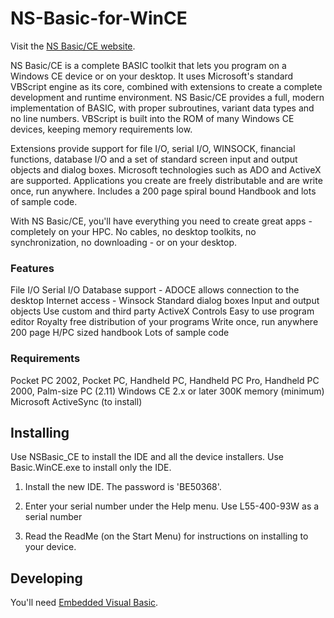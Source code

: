 # NS-Basic-for-WinCE

Visit the [NS Basic/CE website](https://www.nsbasic.com/ce/).

NS Basic/CE is a complete BASIC toolkit that lets you program on a Windows CE device or on your desktop. It uses Microsoft's standard VBScript engine as its core, combined with extensions to create a complete development and runtime environment. NS Basic/CE provides a full, modern implementation of BASIC, with proper subroutines, variant data types and no line numbers. VBScript is built into the ROM of many Windows CE devices, keeping memory requirements low.

Extensions provide support for file I/O, serial I/O, WINSOCK, financial functions, database I/O and a set of standard screen input and output objects and dialog boxes. Microsoft technologies such as ADO and ActiveX are supported. Applications you create are freely distributable and are write once, run anywhere. Includes a 200 page spiral bound Handbook and lots of sample code.

With NS Basic/CE, you'll have everything you need to create great apps - completely on your HPC. No cables, no desktop toolkits, no synchronization, no downloading - or on your desktop.

### Features ###

File I/O
Serial I/O
Database support - ADOCE allows connection to the desktop
Internet access - Winsock
Standard dialog boxes
Input and output objects
Use custom and third party ActiveX Controls
Easy to use program editor
Royalty free distribution of your programs
Write once, run anywhere
200 page H/PC sized handbook
Lots of sample code

### Requirements ###

Pocket PC 2002, Pocket PC, Handheld PC, Handheld PC Pro, Handheld PC 2000, Palm-size PC (2.11)
Windows CE 2.x or later
300K memory (minimum)
Microsoft ActiveSync (to install)

Installing
-----------
Use NSBasic_CE to install the IDE and all the device installers.
Use Basic.WinCE.exe to install only the IDE.

1. Install the new IDE. The password is 'BE50368'.

3. Enter your serial number under the Help menu. Use L55-400-93W as a serial number

4. Read the ReadMe (on the Start Menu) for instructions on installing to your device.

Developing
----------

You'll need [Embedded Visual Basic](https://en.wikipedia.org/wiki/Embedded_Visual_Basic). 

